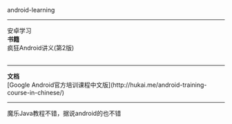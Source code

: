 android-learning
<hr/>
安卓学习<br>
<b>书籍</b><br>
疯狂Android讲义(第2版)<br />
<br>
<hr>
<b>文档</b><br />
[Google Android官方培训课程中文版](http://hukai.me/android-training-course-in-chinese/)
<br />
<hr>
魔乐Java教程不错，据说android的也不错 <br>



